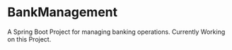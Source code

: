 # BankManagement
A Spring Boot Project for managing banking operations. Currently Working on this Project.
